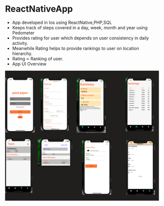 # ReactNativeApp <br />
* App developed in Ios using ReactNative,PHP,SQL <br />
* Keeps track of steps covered in a day, week, month and year using Pedometer<br />
* Provides rating for user which depends on user consistency in daily activity.<br />
* Meanwhile Rating helps to provide rankings to user on location hierarchy.<br />
* Rating ∝ Ranking of user.
* App UI Overview

![AppUIOverview](https://github.com/LaxmanHJ/ReactNativeApp/blob/master/UI/FitPiperPics.png)

